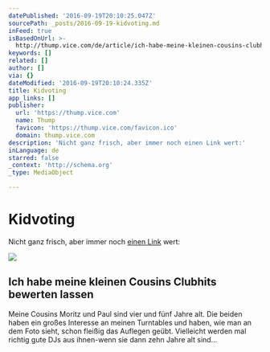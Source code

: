 ```yaml
---
datePublished: '2016-09-19T20:10:25.047Z'
sourcePath: _posts/2016-09-19-kidvoting.md
inFeed: true
isBasedOnUrl: >-
  http://thump.vice.com/de/article/ich-habe-meine-kleinen-cousins-clubhits-bewerten-lassen
keywords: []
related: []
author: []
via: {}
dateModified: '2016-09-19T20:10:24.335Z'
title: Kidvoting
app_links: []
publisher:
  url: 'https://thump.vice.com'
  name: Thump
  favicon: 'https://thump.vice.com/favicon.ico'
  domain: thump.vice.com
description: 'Nicht ganz frisch, aber immer noch einen Link wert:'
inLanguage: de
starred: false
_context: 'http://schema.org'
_type: MediaObject

---
```

# Kidvoting

Nicht ganz frisch, aber immer noch [einen Link][0] wert:

<article style=""><img src="https://s3-us-west-2.amazonaws.com/the-grid-img/p/4beed86dfc2ce3bd1a58e747203d82c737473e98.jpg" /><h1>Ich habe meine kleinen Cousins Clubhits bewerten lassen</h1><p>Meine Cousins Moritz und Paul sind vier und fünf Jahre alt. Die beiden haben ein großes Interesse an meinen Turntables und haben, wie man an dem Foto sieht, schon fleißig das Auflegen geübt. Vielleicht werden mal richtig gute DJs aus ihnen-wenn sie dann zehn Jahre alt sind...</p></article>



[0]: http://thump.vice.com/de/article/ich-habe-meine-kleinen-cousins-clubhits-bewerten-lassen